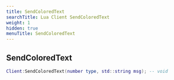 ```yaml
---
title: SendColoredText
searchTitle: Lua Client SendColoredText
weight: 1
hidden: true
menuTitle: SendColoredText
---
```

## SendColoredText
```lua
Client:SendColoredText(number type, std::string msg); -- void
```